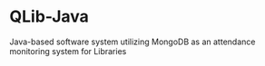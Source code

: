 # QLib-Java
 Java-based software system utilizing MongoDB as an attendance monitoring system for Libraries
